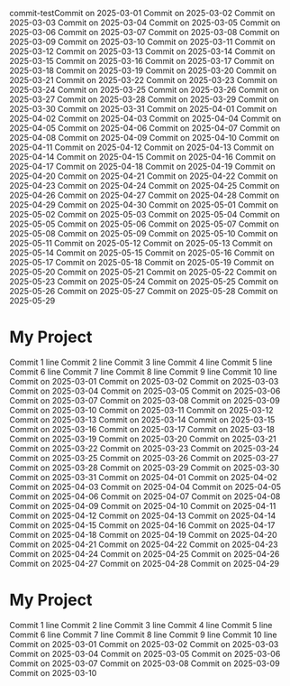 commit-testCommit on 2025-03-01
Commit on 2025-03-02 Commit on 2025-03-03 Commit on 2025-03-04 Commit on 2025-03-05 Commit on 2025-03-06 Commit on 2025-03-07 Commit on 2025-03-08 Commit on 2025-03-09 Commit on 2025-03-10 Commit on 2025-03-11 Commit on 2025-03-12 Commit on 2025-03-13 Commit on 2025-03-14 Commit on 2025-03-15 Commit on 2025-03-16 Commit on 2025-03-17 Commit on 2025-03-18 Commit on 2025-03-19 Commit on 2025-03-20 Commit on 2025-03-21 Commit on 2025-03-22 Commit on 2025-03-23 Commit on 2025-03-24 Commit on 2025-03-25 Commit on 2025-03-26 Commit on 2025-03-27 Commit on 2025-03-28 Commit on 2025-03-29 Commit on 2025-03-30 Commit on 2025-03-31 Commit on 2025-04-01 Commit on 2025-04-02 Commit on 2025-04-03 Commit on 2025-04-04 Commit on 2025-04-05 Commit on 2025-04-06 Commit on 2025-04-07 Commit on 2025-04-08 Commit on 2025-04-09 Commit on 2025-04-10 Commit on 2025-04-11 Commit on 2025-04-12 Commit on 2025-04-13 Commit on 2025-04-14 Commit on 2025-04-15 Commit on 2025-04-16 Commit on 2025-04-17 Commit on 2025-04-18 Commit on 2025-04-19 Commit on 2025-04-20 Commit on 2025-04-21 Commit on 2025-04-22 Commit on 2025-04-23 Commit on 2025-04-24 Commit on 2025-04-25 Commit on 2025-04-26 Commit on 2025-04-27 Commit on 2025-04-28 Commit on 2025-04-29 Commit on 2025-04-30 Commit on 2025-05-01 Commit on 2025-05-02 Commit on 2025-05-03 Commit on 2025-05-04 Commit on 2025-05-05 Commit on 2025-05-06 Commit on 2025-05-07 Commit on 2025-05-08 Commit on 2025-05-09 Commit on 2025-05-10 Commit on 2025-05-11 Commit on 2025-05-12 Commit on 2025-05-13 Commit on 2025-05-14 Commit on 2025-05-15 Commit on 2025-05-16 Commit on 2025-05-17 Commit on 2025-05-18 Commit on 2025-05-19 Commit on 2025-05-20 Commit on 2025-05-21 Commit on 2025-05-22 Commit on 2025-05-23 Commit on 2025-05-24 Commit on 2025-05-25 Commit on 2025-05-26 Commit on 2025-05-27 Commit on 2025-05-28 Commit on 2025-05-29
# My Project
Commit 1 line
Commit 2 line
Commit 3 line
Commit 4 line
Commit 5 line
Commit 6 line
Commit 7 line
Commit 8 line
Commit 9 line
Commit 10 line
Commit on 2025-03-01
Commit on 2025-03-02
Commit on 2025-03-03
Commit on 2025-03-04
Commit on 2025-03-05
Commit on 2025-03-06
Commit on 2025-03-07
Commit on 2025-03-08
Commit on 2025-03-09
Commit on 2025-03-10
Commit on 2025-03-11
Commit on 2025-03-12
Commit on 2025-03-13
Commit on 2025-03-14
Commit on 2025-03-15
Commit on 2025-03-16
Commit on 2025-03-17
Commit on 2025-03-18
Commit on 2025-03-19
Commit on 2025-03-20
Commit on 2025-03-21
Commit on 2025-03-22
Commit on 2025-03-23
Commit on 2025-03-24
Commit on 2025-03-25
Commit on 2025-03-26
Commit on 2025-03-27
Commit on 2025-03-28
Commit on 2025-03-29
Commit on 2025-03-30
Commit on 2025-03-31
Commit on 2025-04-01
Commit on 2025-04-02
Commit on 2025-04-03
Commit on 2025-04-04
Commit on 2025-04-05
Commit on 2025-04-06
Commit on 2025-04-07
Commit on 2025-04-08
Commit on 2025-04-09
Commit on 2025-04-10
Commit on 2025-04-11
Commit on 2025-04-12
Commit on 2025-04-13
Commit on 2025-04-14
Commit on 2025-04-15
Commit on 2025-04-16
Commit on 2025-04-17
Commit on 2025-04-18
Commit on 2025-04-19
Commit on 2025-04-20
Commit on 2025-04-21
Commit on 2025-04-22
Commit on 2025-04-23
Commit on 2025-04-24
Commit on 2025-04-25
Commit on 2025-04-26
Commit on 2025-04-27
Commit on 2025-04-28
Commit on 2025-04-29
# My Project
Commit 1 line
Commit 2 line
Commit 3 line
Commit 4 line
Commit 5 line
Commit 6 line
Commit 7 line
Commit 8 line
Commit 9 line
Commit 10 line
Commit on 2025-03-01
Commit on 2025-03-02
Commit on 2025-03-03
Commit on 2025-03-04
Commit on 2025-03-05
Commit on 2025-03-06
Commit on 2025-03-07
Commit on 2025-03-08
Commit on 2025-03-09
Commit on 2025-03-10
